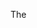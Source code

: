 <!-- What is a <script> tag? -->

The <script> tag is used to define a client-side script (JavaScript).

The <script> element either contains scriptng statements, or it points to an external script file through the src attribute.

<!-- What is a <div> tag? -->

The <div> tag defines a division or a section in an HTML document.

The <div> element is often used as a container for other HTML elements to style them with CSS or to perform certain tasks with JavaScript.

<!-- What is a <span> tag? -->

The <span> tag is used to group inline-elements in a document.

The <span> tag provides no visual change by itself.

The <span> tag provides a way to add a hook to a part of a text or a part of a document.

<!-- What is the cursor property? -->

The cursor property sets mouse cursor to display when the mouse point is over an element.